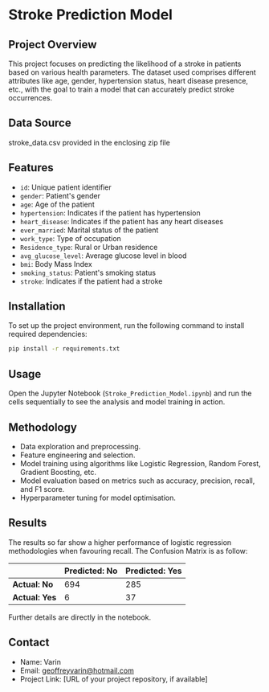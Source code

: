 
# Stroke Prediction Model

## Project Overview
This project focuses on predicting the likelihood of a stroke in patients based on various health parameters. The dataset used comprises different attributes like age, gender, hypertension status, heart disease presence, etc., with the goal to train a model that can accurately predict stroke occurrences.

## Data Source
stroke_data.csv provided in the enclosing zip file

## Features
- `id`: Unique patient identifier
- `gender`: Patient's gender
- `age`: Age of the patient
- `hypertension`: Indicates if the patient has hypertension
- `heart_disease`: Indicates if the patient has any heart diseases
- `ever_married`: Marital status of the patient
- `work_type`: Type of occupation
- `Residence_type`: Rural or Urban residence
- `avg_glucose_level`: Average glucose level in blood
- `bmi`: Body Mass Index
- `smoking_status`: Patient's smoking status
- `stroke`: Indicates if the patient had a stroke

## Installation
To set up the project environment, run the following command to install required dependencies:
```bash
pip install -r requirements.txt
```

## Usage
Open the Jupyter Notebook (`Stroke_Prediction_Model.ipynb`) and run the cells sequentially to see the analysis and model training in action.

## Methodology
- Data exploration and preprocessing.
- Feature engineering and selection.
- Model training using algorithms like Logistic Regression, Random Forest, Gradient Boosting, etc.
- Model evaluation based on metrics such as accuracy, precision, recall, and F1 score.
- Hyperparameter tuning for model optimisation.

## Results
The results so far show a higher performance of logistic regression methodologies when favouring recall.
The Confusion Matrix is as follow:

|                      | Predicted: No | Predicted: Yes |
|----------------------|---------------|----------------|
| **Actual: No**       | 694           | 285            |
| **Actual: Yes**      | 6             | 37             |

Further details are directly in the notebook.


## Contact
- Name: Varin
- Email: geoffreyvarin@hotmail.com
- Project Link: [URL of your project repository, if available]
